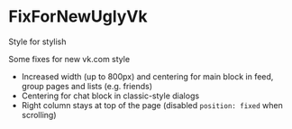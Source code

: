 # FixForNewUglyVk
Style for stylish

Some fixes for new vk.com style
+ Increased width (up to 800px) and centering for main block in feed, group pages 
and lists (e.g. friends)
+ Centering for chat block in classic-style dialogs
+ Right column stays at top of the page (disabled `position: fixed` when scrolling)
